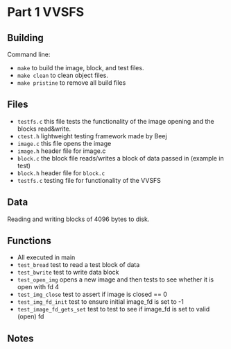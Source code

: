 # Part 1 VVSFS

## Building

Command line:

* `make` to build the image, block, and test files.
* `make clean` to clean object files.
* `make pristine` to remove all build files

## Files

* `testfs.c` this file tests the functionality of the image opening and the blocks read&write.
* `ctest.h` lightweight testing framework made by Beej
* `image.c` this file opens the image 
* `image.h` header file for image.c
* `block.c` the block file reads/writes a block of data passed in (example in test)
* `block.h` header file for `block.c`
* `testfs.c` testing file for functionality of the VVSFS

## Data
Reading and writing blocks of 4096 bytes to disk.

## Functions

* All executed in main
* `test_bread` test to read a test block of data
* `test_bwrite` test to write data block 
* `test_open_img` opens a new image and then tests to see whether it is open with fd 4
* `test_img_close` test to assert if image is closed == 0
* `test_img_fd_init` test to ensure initial image_fd is set to -1
* `test_image_fd_gets_set` test to test to see if image_fd is set to valid (open) fd

## Notes
